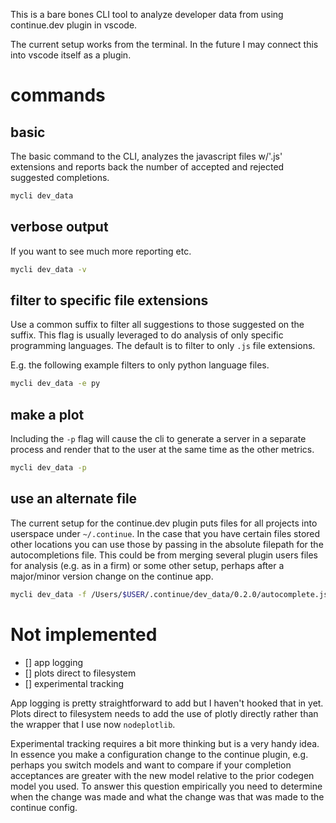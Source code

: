 This is a bare bones CLI tool to analyze developer data from using
continue.dev plugin in vscode.

The current setup works from the terminal.
In the future I may connect this into vscode itself as a plugin.

# commands

## basic
The basic command to the CLI, analyzes the javascript files w/'.js' extensions
and reports back the number of accepted and rejected suggested completions.

```bash
mycli dev_data
```

## verbose output
If you want to see much more reporting etc.
```bash
mycli dev_data -v
```

## filter to specific file extensions
Use a common suffix to filter all suggestions to those suggested
on the suffix. This flag is usually leveraged to do analysis of
only specific programming languages. The default is to filter to
only `.js` file extensions.

E.g. the following example filters to only python language files.
```bash
mycli dev_data -e py
```

## make a plot
Including the `-p` flag will cause the cli to generate a server
in a separate process and render that to the user at the same
time as the other metrics.

```bash
mycli dev_data -p
```

## use an alternate file
The current setup for the continue.dev plugin puts files for all projects into
userspace under `~/.continue`. In the case that you have certain files stored
other locations you can use those by passing in the absolute filepath for the
autocompletions file. This could be from merging several plugin users files
for analysis (e.g. as in a firm) or some other setup, perhaps after a major/minor
version change on the continue app.

```bash
mycli dev_data -f /Users/$USER/.continue/dev_data/0.2.0/autocomplete.jsonl
```

# Not implemented

- [] app logging
- [] plots direct to filesystem
- [] experimental tracking

App logging is pretty straightforward to add but I haven't hooked that in yet.
Plots direct to filesystem needs to add the use of plotly directly rather than
the wrapper that I use now `nodeplotlib`.

Experimental tracking requires a bit more thinking but is a very handy idea.
In essence you make a configuration change to the continue plugin, e.g. perhaps
you switch models and want to compare if your completion acceptances are greater
with the new model relative to the prior codegen model you used. To answer this
question empirically you need to determine when the change was made and what the
change was that was made to the continue config.


